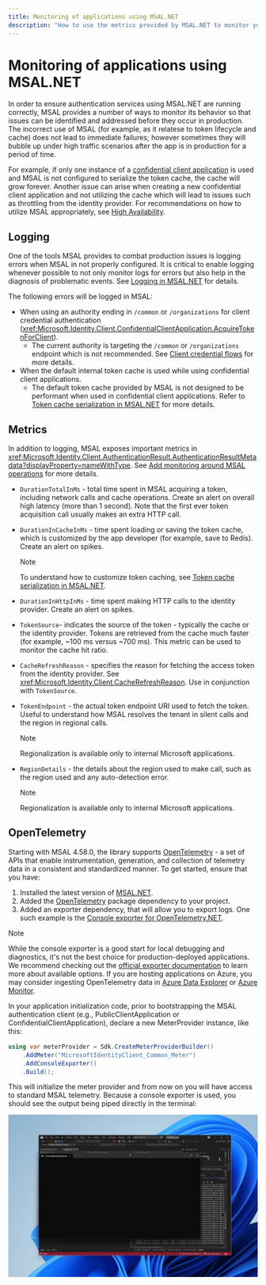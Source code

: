 ```yaml
---
title: Monitoring of applications using MSAL.NET
description: "How to use the metrics provided by MSAL.NET to monitor your application."
---
```


# Monitoring of applications using MSAL.NET

In order to ensure authentication services using MSAL.NET are running correctly, MSAL provides a number of ways to monitor its behavior so that issues can be identified and addressed before they occur in production. The incorrect use of MSAL (for example, as it relatese to token lifecycle and cache) does not lead to immediate failures; however sometimes they will bubble up under high traffic scenarios after the app is in production for a period of time.

For example, if only one instance of a [confidential client application](/entra/identity-platform/msal-client-applications#public-client-and-confidential-client-authorization) is used and MSAL is not configured to serialize the token cache, the cache will grow forever. Another issue can arise when creating a new confidential client application and not utilizing the cache which will lead to issues such as throttling from the identity provider. For recommendations on how to utilize MSAL appropriately, see [High Availability](./high-availability.md).

## Logging

One of the tools MSAL provides to combat production issues is logging errors when MSAL in not properly configured. It is critical to enable logging whenever possible to not only monitor logs for errors but also help in the diagnosis of problematic events. See [Logging in MSAL.NET](./exceptions/msal-logging.md) for details.

The following errors will be logged in MSAL:

- When using an authority ending in `/common` or `/organizations` for client credential authentication (<xref:Microsoft.Identity.Client.ConfidentialClientApplication.AcquireTokenForClient>).
  - The current authority is targeting the `/common` or `/organizations` endpoint which is not recommended. See [Client credential flows](../acquiring-tokens/web-apps-apis/client-credential-flows.md) for more details.
- When the default internal token cache is used while using confidential client applications.
  - The default token cache provided by MSAL is not designed to be performant when used in confidential client applications. Refer to [Token cache serialization in MSAL.NET](/entra/msal/dotnet/how-to/token-cache-serialization?tabs=aspnetcore) for more details.

## Metrics

In addition to logging, MSAL exposes important metrics in <xref:Microsoft.Identity.Client.AuthenticationResult.AuthenticationResultMetadata?displayProperty=nameWithType>. See [Add monitoring around MSAL operations](high-availability.md#add-monitoring-around-msal-operations) for more details.

- `DurationTotalInMs` - total time spent in MSAL acquiring a token, including network calls and cache operations. Create an alert on overall high latency (more than 1 second). Note that the first ever token acquisition call usually makes an extra HTTP call.
- `DurationInCacheInMs` - time spent loading or saving the token cache, which is customized by the app developer (for example, save to Redis). Create an alert on spikes.

    > [!NOTE]
    > To understand how to customize token caching, see [Token cache serialization in MSAL.NET](/azure/active-directory/develop/msal-net-token-cache-serialization).

- `DurationInHttpInMs` - time spent making HTTP calls to the identity provider. Create an alert on spikes.
- `TokenSource`- indicates the source of the token - typically the cache or the identity provider. Tokens are retrieved from the cache much faster (for example, ~100 ms versus ~700 ms). This metric can be used to monitor the cache hit ratio.
- `CacheRefreshReason` - specifies the reason for fetching the access token from the identity provider. See <xref:Microsoft.Identity.Client.CacheRefreshReason>. Use in conjunction with `TokenSource`.
- `TokenEndpoint` - the actual token endpoint URI used to fetch the token. Useful to understand how MSAL resolves the tenant in silent calls and the region in regional calls.

    > [!NOTE]
    > Regionalization is available only to internal Microsoft applications.

- `RegionDetails` - the details about the region used to make call, such as the region used and any auto-detection error.

    > [!NOTE]
    > Regionalization is available only to internal Microsoft applications.

## OpenTelemetry

Starting with MSAL 4.58.0, the library supports [OpenTelemetry](https://opentelemetry.io/) - a set of APIs that enable instrumentation, generation, and collection of telemetry data in a consistent and standardized manner. To get started, ensure that you have:

1. Installed the latest version of [MSAL.NET](https://www.nuget.org/packages/Microsoft.Identity.Client).
1. Added the [OpenTelemetry](https://https://www.nuget.org/packages/OpenTelemetry#readme-body-tab) package dependency to your project.
1. Added an exporter dependency, that will allow you to export logs. One such example is the [Console exporter for OpenTelemetry.NET](https://www.nuget.org/packages/OpenTelemetry.Exporter.Console/1.7.0-alpha.1).

>[!NOTE]
>While the console exporter is a good start for local debugging and diagnostics, it's not the best choice for production-deployed applications. We recommend checking out the [official exporter documentation](https://opentelemetry.io/docs/instrumentation/net/exporters/) to learn more about available options. If you are hosting applications on Azure, you may consider ingesting OpenTelemetry data in [Azure Data Explorer](/azure/data-explorer/open-telemetry-connector?tabs=command-line) or [Azure Monitor](/azure/azure-monitor/app/opentelemetry-enable?tabs=aspnetcore).

In your application initialization code, prior to bootstrapping the MSAL authentication client (e.g., PublicClientApplication or ConfidentialClientApplication), declare a new MeterProvider instance, like this:

```csharp
using var meterProvider = Sdk.CreateMeterProviderBuilder()
    .AddMeter("MicrosoftIdentityClient_Common_Meter")
    .AddConsoleExporter()
    .Build();
```

This will initialize the meter provider and from now on you will have access to standard MSAL telemetry. Because a console exporter is used, you should see the output being piped directly in the terminal:

![Example of OpenTelemetry outputting metrics to the terminal](../media/msal-net-logging/opentelemetry-logging.gif)
